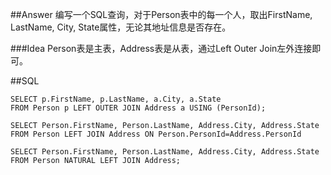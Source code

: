 ##Answer
编写一个SQL查询，对于Person表中的每一个人，取出FirstName, LastName, City, State属性，无论其地址信息是否存在。

###Idea
Person表是主表，Address表是从表，通过Left Outer Join左外连接即可。

##SQL
<pre><code>SELECT p.FirstName, p.LastName, a.City, a.State
FROM Person p LEFT OUTER JOIN Address a USING (PersonId);
</code></pre>

<pre><code>SELECT Person.FirstName, Person.LastName, Address.City, Address.State 
FROM Person LEFT JOIN Address ON Person.PersonId=Address.PersonId
</code></pre>

<pre><code>SELECT Person.FirstName, Person.LastName, Address.City, Address.State 
FROM Person NATURAL LEFT JOIN Address;
</code></pre>
